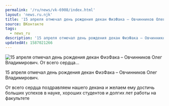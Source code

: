 ```yaml
---
permalink: '/ru/news/vk-6908/index.html'
layout: 'news.ru.njk'
title: '15 апреля отмечал день рождения декан ФизФака – Овчинников Олег Владимирович.   От всего сердца…'
source: ВКонтакте
tags:
  - news_ru
description: '15 апреля отмечал день рождения декан ФизФака – Овчинников Олег Владимирович.   От всего сердца…'
updatedAt: 1587021266
---
```

![15 апреля отмечал день рождения декан ФизФака – Овчинников Олег Владимирович.   От всего сердца…](https://sun9-58.userapi.com/impg/c850608/v850608877/13de43/hCjXMFTuLfo.jpg?size=320x372&quality=96&proxy=1&sign=7f3cdca350a907c470fa7a0ae4b23e92&c_uniq_tag=lPC4BIe497mfrKc03eax8u6DLsZcGpcx0v_AvmDS6Bw&type=album)

15 апреля отмечал день рождения декан ФизФака – Овчинников Олег Владимирович.

От всего сердца поздравляем нашего декана и желаем ему достичь больших успехов в науке, хороших студентов и долгих лет работы на факультете
